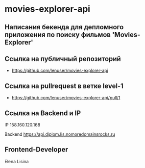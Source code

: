 # movies-explorer-api

## Написания бекенда для депломного приложения по поиску фильмов 'Movies-Explorer'

## Ccылка на публичный репозиторий

- https://github.com/lenuser/movies-explorer-api

## Ccылка на pullrequest в ветке level-1

- https://github.com/lenuser/movies-explorer-api/pull/1

## Ccылка на Backend и IP

IP 158.160.120.168

Backend https://api.diplom.lis.nomoredomainsrocks.ru

## Frontend-Developer

Elena Lisina

